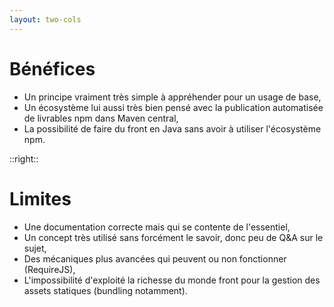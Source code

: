 ```yaml
---
layout: two-cols
---
```


# Bénéfices

+ Un principe vraiment très simple à appréhender pour un usage de base,
+ Un écosystème lui aussi très bien pensé avec la publication automatisée de livrables npm dans Maven central,
+ La possibilité de faire du front en Java sans avoir à utiliser l'écosystème npm.

::right::

# Limites

- Une documentation correcte mais qui se contente de l'essentiel,
- Un concept très utilisé sans forcément le savoir, donc peu de Q&A sur le sujet,
- Des mécaniques plus avancées qui peuvent ou non fonctionner (RequireJS),
- L'impossibilité d'exploité la richesse du monde front pour la gestion des assets statiques (bundling notamment).